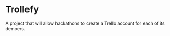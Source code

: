 Trollefy
========

A project that will allow hackathons to create a Trello account for each of its demoers.
